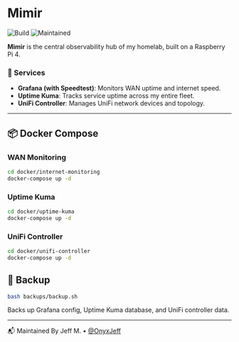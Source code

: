 # Mimir

![Build](https://github.com/OnyxJeff/Mimir/actions/workflows/build.yml/badge.svg)
![Maintained](https://img.shields.io/badge/maintained-yes-blue)

**Mimir** is the central observability hub of my homelab, built on a Raspberry Pi 4.

### 🧰 Services
- **Grafana (with Speedtest)**: Monitors WAN uptime and internet speed.
- **Uptime Kuma**: Tracks service uptime across my entire fleet.
- **UniFi Controller**: Manages UniFi network devices and topology.

---

## 📦 Docker Compose

### WAN Monitoring

```bash
cd docker/internet-monitoring
docker-compose up -d
```

### Uptime Kuma

```bash
cd docker/uptime-kuma
docker-compose up -d
```

### UniFi Controller

```bash
cd docker/unifi-controller
docker-compose up -d
```

## 💾 Backup
```bash
bash backups/backup.sh
```
Backs up Grafana config, Uptime Kuma database, and UniFi controller data.

---

📬 Maintained By
Jeff M. • [@OnyxJeff](https://www.github.com/onyxjeff)